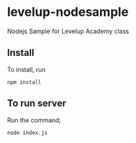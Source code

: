 # levelup-nodesample
Nodejs Sample for Levelup Academy class

## Install

To install, run

```
npm install
```

## To run server

Run the command;

```
node index.js
```